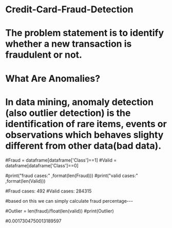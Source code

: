 # Credit-Card-Fraud-Detection


# The problem statement is to identify whether a new transaction is fraudulent or not.


# What Are Anomalies?
# In data mining, anomaly detection (also outlier detection) is the identification of rare items, events or observations which behaves slighty different from other data(bad data).



#Fraud = dataframe[dataframe['Class']==1]
#Valid = dataframe[dataframe['Class']==0]

#print("fraud cases:" ,format(len(Fraud)))
#print("valid cases:" ,format(len(Valid)))

#Fraud cases: 492
#Valid cases: 284315

#based on this we can simply calculate fraud percentage---

#Outlier = len(fraud)/float(len(valid))
#print(Outlier)

#0.0017304750013189597
